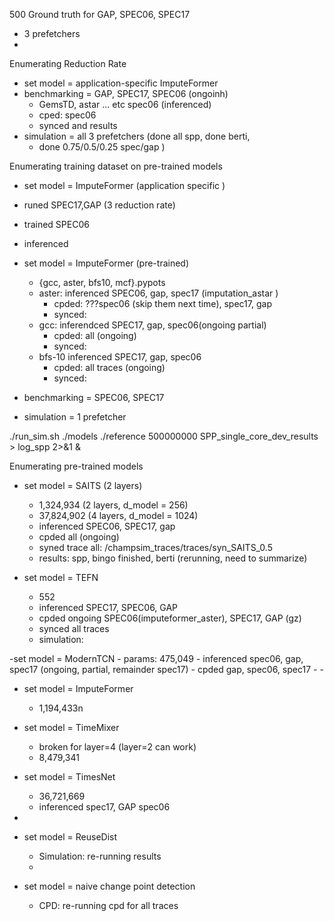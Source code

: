 500 Ground truth for GAP, SPEC06, SPEC17
- 3 prefetchers
-
Enumerating Reduction Rate
- set model = application-specific ImputeFormer
- benchmarking = GAP, SPEC17, SPEC06 (ongoinh)
	- GemsTD, astar ... etc spec06 (inferenced)
	- cped: spec06
	- synced and results
- simulation = all 3 prefetchers (done all spp, done berti,
	- done 0.75/0.5/0.25 spec/gap )

Enumerating training dataset on pre-trained models
- set model = ImputeFormer (application specific	)
- runed SPEC17,GAP (3 reduction rate)
- trained SPEC06 
- inferenced

- set model = ImputeFormer (pre-trained)
	- {gcc, aster, bfs10, mcf}.pypots	
	- aster: inferenced  SPEC06, gap, spec17 (imputation_astar		)
		- cpded: ???spec06 (skip them next time), spec17, gap
		- synced:
	- gcc: inferendced SPEC17, gap, spec06(ongoing partial)
		- cpded: all (ongoing)
		- synced: 
	- bfs-10 inferenced SPEC17, gap, spec06
		- cpded:  all traces (ongoing)
		- synced:

- benchmarking = SPEC06, SPEC17
- simulation = 1 prefetcher

./run_sim.sh ./models ./reference 500000000 SPP_single_core_dev_results > log_spp 2>&1 &

Enumerating pre-trained models
- set model = SAITS (2 layers)
	- 1,324,934 (2 layers, d_model = 256)
	- 37,824,902 (4 layers, d_model = 1024)
	- inferenced SPEC06, SPEC17, gap
	- cpded all (ongoing)
	- syned trace all: /champsim_traces/traces/syn_SAITS_0.5
	- results: spp, bingo finished, berti (rerunning, need to summarize)
	
- set model = TEFN
	- 552
	- inferenced SPEC17, SPEC06, GAP
	- cpded ongoing SPEC06(imputeformer_aster), SPEC17, GAP (gz)
	- synced all traces
	- simulation: 

-set model = ModernTCN
	- params:  475,049
	- inferenced spec06, gap, spec17 (ongoing, partial, remainder spec17)
	- cpded gap, spec06, spec17
	- 
	- 
- set model = ImputeFormer 
	- 1,194,433n
- set model = TimeMixer
	- broken for layer=4 (layer=2 can work)
	- 8,479,341


- set model = TimesNet
	- 36,721,669
	- inferenced spec17, GAP spec06
-

- set model = ReuseDist
	- Simulation: re-running results
	- 
- set model = naive change point detection
	- CPD: re-running cpd for all traces
<!--stackedit_data:
eyJoaXN0b3J5IjpbLTEzNjI3MTI5OTEsLTM1MjY1ODUwNiwyMT
QwNTQwNDI0LC0xODE4MTg1NjI4LDEwMTE3ODQ4MDEsMTQ5NTkz
NzI3NiwtMTMyODQ0OTQ0OCwtMTM2NjMyMDI2OCwtODI0ODc5Nz
M4LC0xMzY2MzIwMjY4LC03MjAyNTIwMzcsNDk5ODI1NDUzLC0x
NTE0NzY2Miw0NjI3MTUyMzAsMjEzNzU3MjE3MywtMTM3NjMwOT
QyNiwxODE1NjQxODM4LDk5NTgxNjQ1MywtMTA2ODUwNzIsMTc5
NTA1MzMxNF19
-->
